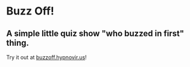 # Buzz Off!
## A simple little quiz show "who buzzed in first" thing.

Try it out at [buzzoff.hypnovir.us](https://buzzoff.hypnovir.us)!